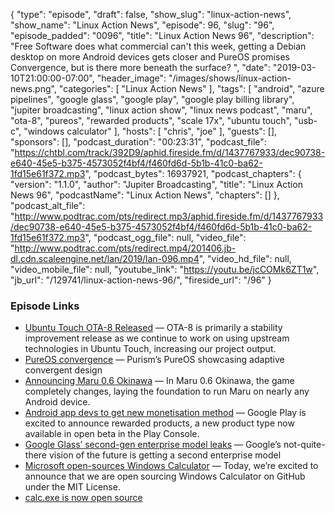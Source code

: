 {
  "type": "episode",
  "draft": false,
  "show_slug": "linux-action-news",
  "show_name": "Linux Action News",
  "episode": 96,
  "slug": "96",
  "episode_padded": "0096",
  "title": "Linux Action News 96",
  "description": "Free Software does what commercial can't this week, getting a Debian desktop on more Android devices gets closer and PureOS promises Convergence, but is there more beneath the surface? ",
  "date": "2019-03-10T21:00:00-07:00",
  "header_image": "/images/shows/linux-action-news.png",
  "categories": [
    "Linux Action News"
  ],
  "tags": [
    "android",
    "azure pipelines",
    "google glass",
    "google play",
    "google play billing library",
    "jupiter broadcasting",
    "linux action show",
    "linux news podcast",
    "maru",
    "ota-8",
    "pureos",
    "rewarded products",
    "scale 17x",
    "ubuntu touch",
    "usb-c",
    "windows calculator"
  ],
  "hosts": [
    "chris",
    "joe"
  ],
  "guests": [],
  "sponsors": [],
  "podcast_duration": "00:23:31",
  "podcast_file": "https://chtbl.com/track/392D9/aphid.fireside.fm/d/1437767933/dec90738-e640-45e5-b375-4573052f4bf4/f460fd6d-5b1b-41c0-ba62-1fd15e61f372.mp3",
  "podcast_bytes": 16937921,
  "podcast_chapters": {
    "version": "1.1.0",
    "author": "Jupiter Broadcasting",
    "title": "Linux Action News 96",
    "podcastName": "Linux Action News",
    "chapters": []
  },
  "podcast_alt_file": "http://www.podtrac.com/pts/redirect.mp3/aphid.fireside.fm/d/1437767933/dec90738-e640-45e5-b375-4573052f4bf4/f460fd6d-5b1b-41c0-ba62-1fd15e61f372.mp3",
  "podcast_ogg_file": null,
  "video_file": "http://www.podtrac.com/pts/redirect.mp4/201406.jb-dl.cdn.scaleengine.net/lan/2019/lan-096.mp4",
  "video_hd_file": null,
  "video_mobile_file": null,
  "youtube_link": "https://youtu.be/jcCOMk6ZT1w",
  "jb_url": "/129741/linux-action-news-96/",
  "fireside_url": "/96"
}


### Episode Links

  * [Ubuntu Touch OTA-8 Released](https://ubports.com/blog/ubports-blog-1/post/ubuntu-touch-ota-8-release-207 "Ubuntu Touch OTA-8 Released") — OTA-8 is primarily a stability improvement release as we continue to work on using upstream technologies in Ubuntu Touch, increasing our project output.
  * [PureOS convergence](https://puri.sm/posts/converging-on-convergence-pureos-is-convergent-welcome-to-the-future/ "PureOS convergence") — Purism’s PureOS showcasing adaptive convergent design
  * [Announcing Maru 0.6 Okinawa](https://maruos.com/blog/2019/announcing-maru-0.6-okinawa.html "Announcing Maru 0.6 Okinawa") — In Maru 0.6 Okinawa, the game completely changes, laying the foundation to run Maru on nearly any Android device.
  * [Android app devs to get new monetisation method](https://android-developers.googleblog.com/2019/03/supplement-your-earnings-with-rewarded.html "Android app devs to get new monetisation method") — Google Play is excited to announce rewarded products, a new product type now available in open beta in the Play Console.
  * [Google Glass’ second-gen enterprise model leaks](https://www.theverge.com/circuitbreaker/2019/3/5/18251800/google-glass-second-gen-enterprise-model-leaks-usb-c "Google Glass’ second-gen enterprise model leaks") — Google’s not-quite-there vision of the future is getting a second enterprise model
  * [Microsoft open-sources Windows Calculator](https://blogs.windows.com/buildingapps/2019/03/06/announcing-the-open-sourcing-of-windows-calculator/ "Microsoft open-sources Windows Calculator") — Today, we’re excited to announce that we are open sourcing Windows Calculator on GitHub under the MIT License.
  * [calc.exe is now open source](https://arstechnica.com/gadgets/2019/03/calc-exe-is-now-open-source-theres-surprising-depth-in-its-ancient-code/ "calc.exe is now open source")


